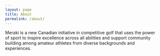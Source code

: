 ```yaml
---
layout: page
title: About
permalink: /about/
---
```


Meraki is a new Canadian initiative in competitive golf that uses the power of sport to inspire excellence across all abilities and support community building among amateur athletes from diverse backgrounds and experiences.
